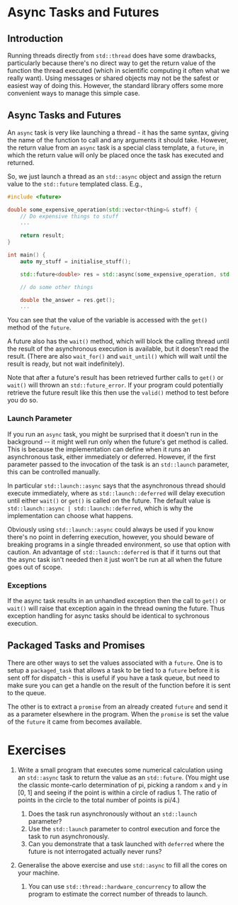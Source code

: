 # Async Tasks and Futures

## Introduction

Running threads directly from `std::thread` does have some drawbacks, particularly because there's no direct way to get the return value of the function the thread executed (which in scientific computing it often what we really want). Using messages or shared objects may not be the safest or easiest way of doing this. However, the standard library offers some more convenient ways to manage this simple case.

## Async Tasks and Futures 

An `async` task is very like launching a thread - it has the same syntax, giving the name of the function to call and any arguments it should take. However, the return value from an `async` task is a special class template, a `future`, in which the return value will
only be placed once the task has executed and returned.

So, we just launch a thread as an `std::async` object and assign the return value to the `std::future` templated class. E.g.,

```cpp
#include <future>

double some_expensive_operation(std::vector<thing>& stuff) {
    // Do expensive things to stuff
    ...

    return result;
}

int main() {
	auto my_stuff = initialise_stuff();

    std::future<double> res = std::async(some_expensive_operation, std::ref(my_stuff));

    // do some other things

    double the_answer = res.get();
    ...
```

You can see that the value of the variable is accessed with the `get()` method of the `future`.

A future also has the `wait()` method, which will block the calling thread until the result of the asynchronous execution is available, but it doesn't read the result. (There are also `wait_for()` and `wait_until()` which will wait until the result is ready, but not wait indefinitely).

Note that after a future's result has been retrieved further calls to `get()` or `wait()` will thrown an `std::future_error`. If your program could potentially retrieve the future result like this then use the `valid()` method to test before you do so.

### Launch Parameter

If you run an `async` task, you might be surprised that it doesn't run in the background -- it might well run only when the future's get method is called. This is because the implementation can define when it runs an asynchronous task, either immediately or deferred. However, if the first parameter passed to the invocation of the task is an `std::launch` parameter, this can be controlled manually.

In particular `std::launch::async` says that the asynchronous thread should execute immediately, where as `std::launch::deferred` will delay execution until either `wait()` or `get()` is called on the future. The default value is `std::launch::async | std::launch::deferred`, which is why the implementation can choose what happens.

Obviously using `std::launch::async` could always be used if you know there's no point in deferring execution, however, you should beware of breaking programs in a single threaded environment, so use that option with caution. An advantage of `std::launch::deferred` is that if it turns out that the async task isn't needed then it just won't be run at all when the future goes out of scope.

### Exceptions

If the async task results in an unhandled exception then the call to `get()` or `wait()` will raise that exception again in the thread owning the future. Thus exception handling for async tasks should be identical to sychronous execution.

## Packaged Tasks and Promises

There are other ways to set the values associated with a `future`. One is to setup a `packaged_task` that allows a task to be tied to a `future` before it is sent off for dispatch - this is useful if you have a task queue, but need to make sure you can get a handle on the result of the function before it is sent to the queue.

The other is to extract a `promise` from an already created `future` and send it as a parameter elsewhere in the program. When the `promise` is set the value of the `future` it came from becomes available.

# Exercises

1. Write a small program that executes some numerical calculation using an `std::async` task to return the value as an `std::future`. (You might use the classic monte-carlo determination of pi, picking a random `x` and `y` in [0, 1] and seeing if the point is within a circle of radius 1. The ratio of points in the circle to the total number of points is pi/4.)
    1. Does the task run asynchronously without an `std::launch` parameter?
    2. Use the `std::launch` parameter to control execution and force the task to run asynchronously.
    3. Can you demonstrate that a task launched with `deferred` where the future is not interrogated actually never runs?

2. Generalise the above exercise and use `std::async` to fill all the cores on your machine.
    1. You can use `std::thread::hardware_concurrency` to allow the program to estimate the correct number of threads to launch.
